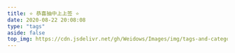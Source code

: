```yaml
---
title: ⭐ 恭喜抽中上上签 ⭐
date: 2020-08-22 20:08:08
type: "tags"
aside: false
top_img: https://cdn.jsdelivr.net/gh/Weidows/Images/img/tags-and-categories.jpg
---
```


<!--
 * @Author: Weidows
 * @Date: 2020-08-22 20:08:08
 * @LastEditors: Weidows
 * @LastEditTime: 2020-12-06 17:19:03
 * @FilePath: \Weidowsd:\Game\Demo\Github\Blog\source\tags\index.md
-->
